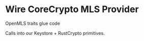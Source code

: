 # Wire CoreCrypto MLS Provider

OpenMLS traits glue code

Calls into our Keystore + RustCrypto primitives.
